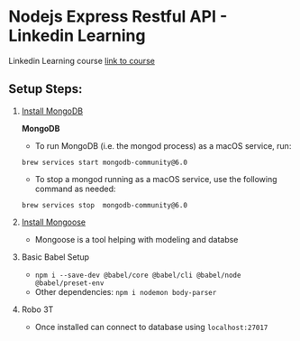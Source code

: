 # Nodejs Express Restful API - Linkedin Learning

Linkedin Learning course [link to course](https://www.linkedin.com/learning/building-restful-apis-with-node-js-and-express-16069959/)


## Setup Steps:

1) [Install MongoDB](https://www.mongodb.com/docs/manual/tutorial/install-mongodb-on-os-x/)

    **MongoDB**

    - To run MongoDB (i.e. the mongod process) as a macOS service, run:

    ```
    brew services start mongodb-community@6.0
    ```

    - To stop a mongod running as a macOS service, use the following command as needed:

    ```
    brew services stop  mongodb-community@6.0
    ```

2) [Install Mongoose](https://mongoosejs.com/)
    
    - Mongoose is a tool helping with modeling and databse 
    
3) Basic Babel Setup

    -  `npm i --save-dev @babel/core @babel/cli @babel/node @babel/preset-env`
    - Other dependencies: `npm i nodemon body-parser`

4) Robo 3T
    - Once installed can connect to database using `localhost:27017`

